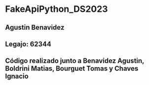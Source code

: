 # FakeApiPython_DS2023

## Agustin Benavidez
## Legajo: 62344

## Código realizado junto a Benavidez Agustin, Boldrini Matias, Bourguet Tomas y Chaves Ignacio